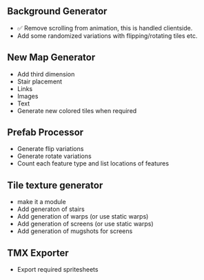 ## Background Generator
- ✅ Remove scrolling from animation, this is handled clientside.
- Add some randomized variations with flipping/rotating tiles etc.

## New Map Generator
- Add third dimension
- Stair placement
- Links
- Images
- Text
- Generate new colored tiles when required

## Prefab Processor
- Generate flip variations
- Generate rotate variations
- Count each feature type and list locations of features

## Tile texture generator
- make it a module
- Add generaton of stairs
- Add generation of warps (or use static warps)
- Add generation of screens (or use static warps)
- Add generation of mugshots for screens

## TMX Exporter
- Export required spritesheets